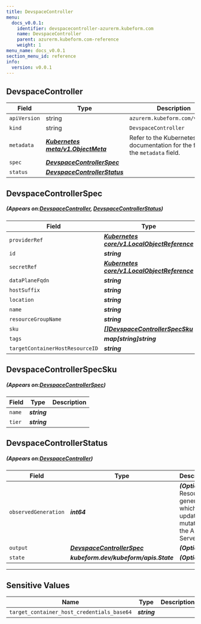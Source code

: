 ```yaml
---
title: DevspaceController
menu:
  docs_v0.0.1:
    identifier: devspacecontroller-azurerm.kubeform.com
    name: DevspaceController
    parent: azurerm.kubeform.com-reference
    weight: 1
menu_name: docs_v0.0.1
section_menu_id: reference
info:
  version: v0.0.1
---
```


## DevspaceController
| Field | Type | Description |
| ------ | ----- | ----------- |
| `apiVersion` | string | `azurerm.kubeform.com/v1alpha1` |
|    `kind` | string | `DevspaceController` |
| `metadata` | ***[Kubernetes meta/v1.ObjectMeta](https://kubernetes.io/docs/reference/generated/kubernetes-api/v1.13/#objectmeta-v1-meta)***|Refer to the Kubernetes API documentation for the fields of the `metadata` field.|
| `spec` | ***[DevspaceControllerSpec](#DevspaceControllerSpec)***||
| `status` | ***[DevspaceControllerStatus](#DevspaceControllerStatus)***||
## DevspaceControllerSpec
##### (Appears on:[DevspaceController](#DevspaceController), [DevspaceControllerStatus](#DevspaceControllerStatus))
| Field | Type | Description |
| ------ | ----- | ----------- |
| `providerRef` | ***[Kubernetes core/v1.LocalObjectReference](https://kubernetes.io/docs/reference/generated/kubernetes-api/v1.13/#localobjectreference-v1-core)***||
| `id` | ***string***||
| `secretRef` | ***[Kubernetes core/v1.LocalObjectReference](https://kubernetes.io/docs/reference/generated/kubernetes-api/v1.13/#localobjectreference-v1-core)***||
| `dataPlaneFqdn` | ***string***| ***(Optional)*** |
| `hostSuffix` | ***string***||
| `location` | ***string***||
| `name` | ***string***||
| `resourceGroupName` | ***string***||
| `sku` | ***[[]DevspaceControllerSpecSku](#DevspaceControllerSpecSku)***||
| `tags` | ***map[string]string***| ***(Optional)*** |
| `targetContainerHostResourceID` | ***string***||
## DevspaceControllerSpecSku
##### (Appears on:[DevspaceControllerSpec](#DevspaceControllerSpec))
| Field | Type | Description |
| ------ | ----- | ----------- |
| `name` | ***string***||
| `tier` | ***string***||
## DevspaceControllerStatus
##### (Appears on:[DevspaceController](#DevspaceController))
| Field | Type | Description |
| ------ | ----- | ----------- |
| `observedGeneration` | ***int64***| ***(Optional)*** Resource generation, which is updated on mutation by the API Server.|
| `output` | ***[DevspaceControllerSpec](#DevspaceControllerSpec)***| ***(Optional)*** |
| `state` | ***kubeform.dev/kubeform/apis.State***| ***(Optional)*** |
---
## Sensitive Values
| Name | Type | Description |
|------|------|-------------|
| `target_container_host_credentials_base64` | ***string*** ||
